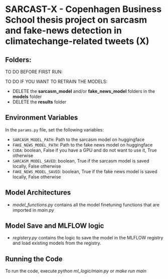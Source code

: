
# SARCAST-X - Copenhagen Business School thesis project on sarcasm and fake-news detection in climatechange-related tweets (X)
## Folders:

TO DO BEFORE FIRST RUN:


TO DO IF YOU WANT TO RETRAIN THE MODELS:

- DELETE the **sarcasm_model** and/or **fake_news_model** folders in the **models** folder
- DELETE the **results** folder

## Environment Variables

In the `params.py` file, set the following variables:

- `SARCASM_MODEL_PATH`: Path to the sarcasm model on huggingface
- `FAKE_NEWS_MODEL_PATH`: Path to the fake news model on huggingface
- `CUDA`: boolean, False if you have a GPU and do not want to use it, True otherwise
- `SARCASM_MODEL_SAVED`: boolean, True if the sarcasm model is saved locally, False otherwise
- `FAKE_NEWS_MODEL_SAVED`: boolean, True if the fake news model is saved locally, False otherwise


## Model Architectures

- *model_functions.py* contains all the model finetuning functions that are imported in *main.py*

## Model Save and MLFLOW logic

- *registery.py* contains the logic to save the model in the MLFLOW registry and load existing models from the registry.

## Running the Code

To run the code, execute *python ml_logic/main.py* or *make run main*
